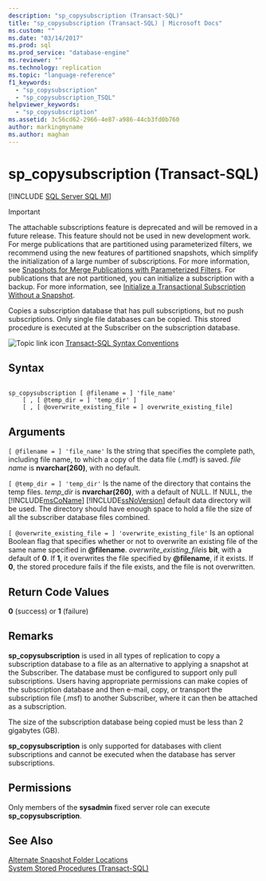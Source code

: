 ```yaml
---
description: "sp_copysubscription (Transact-SQL)"
title: "sp_copysubscription (Transact-SQL) | Microsoft Docs"
ms.custom: ""
ms.date: "03/14/2017"
ms.prod: sql
ms.prod_service: "database-engine"
ms.reviewer: ""
ms.technology: replication
ms.topic: "language-reference"
f1_keywords: 
  - "sp_copysubscription"
  - "sp_copysubscription_TSQL"
helpviewer_keywords: 
  - "sp_copysubscription"
ms.assetid: 3c56cd62-2966-4e87-a986-44cb3fd0b760
author: markingmyname
ms.author: maghan
---
```

# sp_copysubscription (Transact-SQL)
[!INCLUDE [SQL Server SQL MI](../../includes/applies-to-version/sql-asdbmi.md)]

    
> [!IMPORTANT]  
>  The attachable subscriptions feature is deprecated and will be removed in a future release. This feature should not be used in new development work. For merge publications that are partitioned using parameterized filters, we recommend using the new features of partitioned snapshots, which simplify the initialization of a large number of subscriptions. For more information, see [Snapshots for Merge Publications with Parameterized Filters](../../relational-databases/replication/create-a-snapshot-for-a-merge-publication-with-parameterized-filters.md). For publications that are not partitioned, you can initialize a subscription with a backup. For more information, see [Initialize a Transactional Subscription Without a Snapshot](../../relational-databases/replication/initialize-a-transactional-subscription-without-a-snapshot.md).  
  
 Copies a subscription database that has pull subscriptions, but no push subscriptions. Only single file databases can be copied. This stored procedure is executed at the Subscriber on the subscription database.  
  
 ![Topic link icon](../../database-engine/configure-windows/media/topic-link.gif "Topic link icon") [Transact-SQL Syntax Conventions](../../t-sql/language-elements/transact-sql-syntax-conventions-transact-sql.md)  
  
## Syntax  
  
```  
  
sp_copysubscription [ @filename = ] 'file_name'  
    [ , [ @temp_dir = ] 'temp_dir' ]  
    [ , [ @overwrite_existing_file = ] overwrite_existing_file]  
```  
  
## Arguments  
`[ @filename = ] 'file_name'`
 Is the string that specifies the complete path, including file name, to which a copy of the data file (.mdf) is saved. *file name* is **nvarchar(260)**, with no default.  
  
`[ @temp_dir = ] 'temp_dir'`
 Is the name of the directory that contains the temp files. *temp_dir* is **nvarchar(260)**, with a default of NULL. If NULL, the [!INCLUDE[msCoName](../../includes/msconame-md.md)] [!INCLUDE[ssNoVersion](../../includes/ssnoversion-md.md)] default data directory will be used. The directory should have enough space to hold a file the size of all the subscriber database files combined.  
  
`[ @overwrite_existing_file = ] 'overwrite_existing_file'`
 Is an optional Boolean flag that specifies whether or not to overwrite an existing file of the same name specified in **\@filename**. *overwrite_existing_file*is **bit**, with a default of **0**. If **1**, it overwrites the file specified by **\@filename**, if it exists. If **0**, the stored procedure fails if the file exists, and the file is not overwritten.  
  
## Return Code Values  
 **0** (success) or **1** (failure)  
  
## Remarks  
 **sp_copysubscription** is used in all types of replication to copy a subscription database to a file as an alternative to applying a snapshot at the Subscriber. The database must be configured to support only pull subscriptions. Users having appropriate permissions can make copies of the subscription database and then e-mail, copy, or transport the subscription file (.msf) to another Subscriber, where it can then be attached as a subscription.  
  
 The size of the subscription database being copied must be less than 2 gigabytes (GB).  
  
 **sp_copysubscription** is only supported for databases with client subscriptions and cannot be executed when the database has server subscriptions.  
  
## Permissions  
 Only members of the **sysadmin** fixed server role can execute **sp_copysubscription**.  
  
## See Also  
 [Alternate Snapshot Folder Locations](../../relational-databases/replication/snapshot-options.md)   
 [System Stored Procedures &#40;Transact-SQL&#41;](../../relational-databases/system-stored-procedures/system-stored-procedures-transact-sql.md)  
  
  
